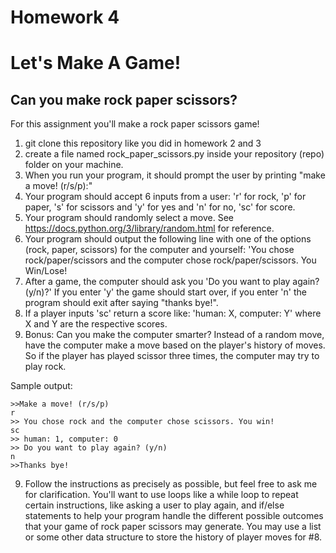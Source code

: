 # Homework 4

# Let's Make A Game! 
## Can you make rock paper scissors?

For this assignment you'll make a rock paper scissors game!

1. git clone this repository like you did in homework 2 and 3
2. create a file named rock_paper_scissors.py inside your repository (repo) folder on your machine.
3. When you run your program, it should prompt the user by printing "make a move! (r/s/p):"
4. Your program should accept 6 inputs from a user: 'r' for rock, 'p' for paper, 's' for scissors and 'y' for yes and 'n' for no, 'sc' for score.
5. Your program should randomly select a move. See https://docs.python.org/3/library/random.html for reference.
5. Your program should output the following line with one of the options (rock, paper, scissors) for the computer and yourself:
'You chose rock/paper/scissors and the computer chose rock/paper/scissors. You Win/Lose!
6. After a game, the computer should ask you 'Do you want to play again? (y/n)?' If you enter 'y' the game should start over, if you enter 'n' the program should exit after saying "thanks bye!".
7. If a player inputs 'sc' return a score like: 'human: X, computer: Y' where X and Y are the respective scores.
8. Bonus: Can you make the computer smarter? Instead of a random move, have the computer make a move based on the player's history of moves.
So if the player has played scissor three times, the computer may try to play rock.

Sample output:

    >>Make a move! (r/s/p)
    r
    >> You chose rock and the computer chose scissors. You win!
    sc
    >> human: 1, computer: 0
    >> Do you want to play again? (y/n)
    n
    >>Thanks bye!

9. Follow the instructions as precisely as possible, but feel free to ask me for clarification. You'll want to use loops like a while loop to repeat certain instructions, like asking a user to play again, and if/else statements to help your program handle the different possible outcomes that your game of rock paper scissors may generate. You may use a list or some other data structure to store the history of player moves for #8.
